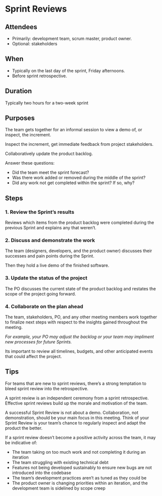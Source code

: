 # Sprint Reviews

## Attendees

- Primarily: development team, scrum master, product owner.
- Optional: stakeholders

## When

- Typically on the last day of the sprint, Friday afternoons.
- Before sprint retrospective.

## Duration

Typically two hours for a two-week sprint

## Purposes

The team gets together for an informal session to view a demo of, or inspect, the increment.

Inspect the increment, get immediate feedback from project stakeholders.

Collaboratively update the product backlog.

Answer these questions:

- Did the team meet the sprint forecast?
- Was there work added or removed during the middle of the sprint?
- Did any work not get completed within the sprint? If so, why?


## Steps

### 1. Review the Sprint’s results

Reviews which items from the product backlog were completed during the previous Sprint and explains any that weren’t.

### 2. Discuss and demonstrate the work

The team (designers, developers, and the product owner) discusses their successes and pain points during the Sprint.

Then they hold a live demo of the finished software.

### 3. Update the status of the project

The PO discusses the current state of the product backlog and restates the scope of the project going forward.

### 4. Collaborate on the plan ahead

The team, stakeholders, PO, and any other meeting members work together to finalize next steps with respect to the insights gained throughout the meeting.

*For example, your PO may adjust the backlog or your team may impliment new processes for future Sprints.*

Its important to review all timelines, budgets, and other anticipated events that could affect the project.


## Tips

For teams that are new to sprint reviews, there’s a strong temptation to bleed sprint review into the retrospective.

A sprint review is an independent ceremony from a sprint retrospective. Effective sprint reviews build up the morale and motivation of the team.

A successful Sprint Review is not about a demo. Collaboration, not demonstration, should be your main focus in this meeting. Think of your Sprint Review is your team’s chance to regularly inspect and adapt the product the better.

If a sprint review doesn’t become a positive activity across the team, it may be indicative of:

- The team taking on too much work and not completing it during an iteration
- The team struggling with existing technical debt
- Features not being developed sustainably to ensure new bugs are not introduced into the codebase
- The team’s development practices aren’t as tuned as they could be
- The product owner is changing priorities within an iteration, and the development team is sidelined by scope creep
